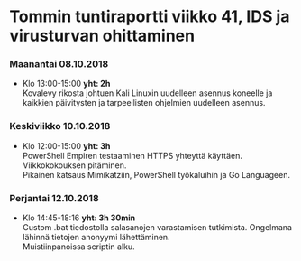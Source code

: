 # Tommin tuntiraportti viikko 41, IDS ja virusturvan ohittaminen

### Maanantai 08.10.2018
* Klo 13:00-15:00 **yht: 2h**  
Kovalevy rikosta johtuen Kali Linuxin uudelleen asennus koneelle ja kaikkien päivitysten ja tarpeellisten ohjelmien uudelleen asennus.  


### Keskiviikko 10.10.2018
* Klo 12:00-15:00 **yht: 3h**  
PowerShell Empiren testaaminen HTTPS yhteyttä käyttäen.  
Viikkokokouksen pitäminen.  
Pikainen katsaus Mimikatziin, PowerShell työkaluihin ja Go Languageen.

### Perjantai 12.10.2018  
* Klo 14:45-18:16 **yht: 3h 30min**  
Custom .bat tiedostolla salasanojen varastamisen tutkimista. Ongelmana lähinnä tietojen anonyymi lähettäminen.  
Muistiinpanoissa scriptin alku.

